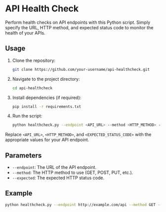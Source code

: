 # API Health Check

Perform health checks on API endpoints with this Python script. Simply specify the URL, HTTP method, and expected status code to monitor the health of your APIs.

## Usage

1. Clone the repository:

    ```bash
    git clone https://github.com/your-username/api-healthcheck.git
    ```

2. Navigate to the project directory:

    ```bash
    cd api-healthcheck
    ```

3. Install dependencies (if required):

    ```bash
    pip install -r requirements.txt
    ```

4. Run the script:

    ```bash
    python healthcheck.py --endpoint <API_URL> --method <HTTP_METHOD> --expected <EXPECTED_STATUS_CODE>
    ```

Replace `<API_URL>`, `<HTTP_METHOD>`, and `<EXPECTED_STATUS_CODE>` with the appropriate values for your API endpoint.

## Parameters

- `--endpoint`: The URL of the API endpoint.
- `--method`: The HTTP method to use (GET, POST, PUT, etc.).
- `--expected`: The expected HTTP status code.

## Example

```bash
python healthcheck.py --endpoint http://example.com/api --method GET --expected 200
